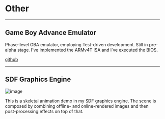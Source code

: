 # Other

---
## Game Boy Advance Emulator

Phase-level GBA emulator, employing Test-driven development. Still in pre-alpha stage. I've implemented the ARMv4T ISA and I've executed the BIOS.

[github](https://github.com/nik1oo/gbana)

---
## SDF Graphics Engine

![image](../../wiggler.gif)

This is a skeletal animation demo in my SDF graphics engine. The scene is composed by combining offline- and online-rendered images and then post-processing effects on top of that.
